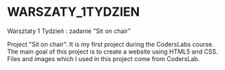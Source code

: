 # WARSZATY_1TYDZIEN
Warsztaty 1 Tydzień : zadanie "Sit on chair"

Project "Sit on chair".
It is my first project during the CodersLabs course.
The main goal of this project is to create a website using HTML5 and CSS.
Files and images which I used in this project come from CodersLab.
